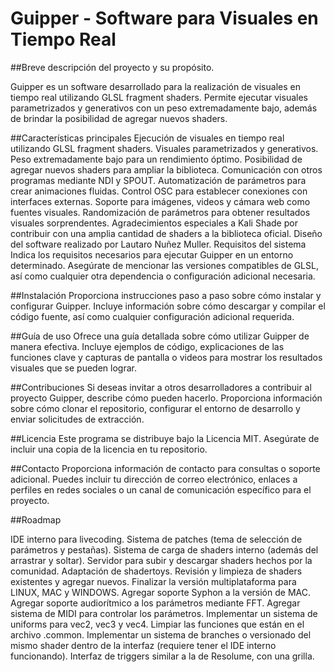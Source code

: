 <h1>Guipper - Software para Visuales en Tiempo Real</h1>

##Breve descripción del proyecto y su propósito. 

Guipper es un software desarrollado para la realización de visuales en tiempo real utilizando GLSL fragment shaders. Permite ejecutar visuales parametrizados y generativos con un peso extremadamente bajo, además de brindar la posibilidad de agregar nuevos shaders.

##Características principales
Ejecución de visuales en tiempo real utilizando GLSL fragment shaders.
Visuales parametrizados y generativos.
Peso extremadamente bajo para un rendimiento óptimo.
Posibilidad de agregar nuevos shaders para ampliar la biblioteca.
Comunicación con otros programas mediante NDI y SPOUT.
Automatización de parámetros para crear animaciones fluidas.
Control OSC para establecer conexiones con interfaces externas.
Soporte para imágenes, videos y cámara web como fuentes visuales.
Randomización de parámetros para obtener resultados visuales sorprendentes.
Agradecimientos especiales a Kali Shade por contribuir con una amplia cantidad de shaders a la biblioteca oficial.
Diseño del software realizado por Lautaro Nuñez Muller.
Requisitos del sistema
Indica los requisitos necesarios para ejecutar Guipper en un entorno determinado. Asegúrate de mencionar las versiones compatibles de GLSL, así como cualquier otra dependencia o configuración adicional necesaria.

##Instalación
Proporciona instrucciones paso a paso sobre cómo instalar y configurar Guipper. Incluye información sobre cómo descargar y compilar el código fuente, así como cualquier configuración adicional requerida.

##Guía de uso
Ofrece una guía detallada sobre cómo utilizar Guipper de manera efectiva. Incluye ejemplos de código, explicaciones de las funciones clave y capturas de pantalla o videos para mostrar los resultados visuales que se pueden lograr.

##Contribuciones
Si deseas invitar a otros desarrolladores a contribuir al proyecto Guipper, describe cómo pueden hacerlo. Proporciona información sobre cómo clonar el repositorio, configurar el entorno de desarrollo y enviar solicitudes de extracción.

##Licencia
Este programa se distribuye bajo la Licencia MIT. Asegúrate de incluir una copia de la licencia en tu repositorio.

##Contacto
Proporciona información de contacto para consultas o soporte adicional. Puedes incluir tu dirección de correo electrónico, enlaces a perfiles en redes sociales o un canal de comunicación específico para el proyecto.

##Roadmap

IDE interno para livecoding.
Sistema de patches (tema de selección de parámetros y pestañas).
Sistema de carga de shaders interno (además del arrastrar y soltar).
Servidor para subir y descargar shaders hechos por la comunidad.
Adaptación de shadertoys.
Revisión y limpieza de shaders existentes y agregar nuevos.
Finalizar la versión multiplataforma para LINUX, MAC y WINDOWS.
Agregar soporte Syphon a la versión de MAC.
Agregar soporte audiorítmico a los parámetros mediante FFT.
Agregar sistema de MIDI para controlar los parámetros.
Implementar un sistema de uniforms para vec2, vec3 y vec4.
Limpiar las funciones que están en el archivo .common.
Implementar un sistema de branches o versionado del mismo shader dentro de la interfaz (requiere tener el IDE interno funcionando).
Interfaz de triggers similar a la de Resolume, con una grilla.
